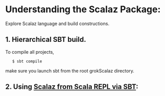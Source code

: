 # Understanding the Scalaz Package:

Explore Scalaz language and build constructions.

## 1. Hierarchical SBT build.
To compile all projects,
```
   $ sbt compile
```
make sure you launch sbt from the root grokScalaz directory.

## 2. Using [Scalaz from Scala REPL via SBT](scalazREPL/):


